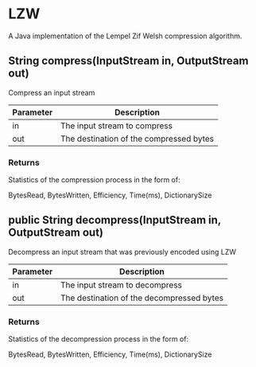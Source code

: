# LZW #

A Java implementation of the Lempel Zif Welsh compression algorithm.


## String compress(InputStream in, OutputStream out) ##

Compress an input stream

Parameter | Description
--------- | -----------
in | The input stream to compress
out | The destination of the compressed bytes

### Returns ###
Statistics of the compression process in the form of:

BytesRead, BytesWritten, Efficiency, Time(ms), DictionarySize

## public String decompress(InputStream in, OutputStream out) ##

Decompress an input stream that was previously encoded using LZW

Parameter | Description
--------- | -----------
in | The input stream to decompress
out | The destination of the decompressed bytes

### Returns ###
Statistics of the decompression process in the form of:

BytesRead, BytesWritten, Efficiency, Time(ms), DictionarySize